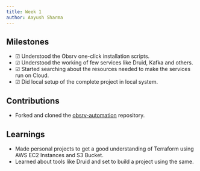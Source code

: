 ```yaml
---
title: Week 1
author: Aayush Sharma
---
```


## Milestones

- &#x2611;  Understood the Obsrv one-click installation scripts.
- &#x2611;  Understood the working of few services like Druid, Kafka and others.
- &#x2611;  Started searching about the resources needed to make the services run on Cloud.
- &#x2611;  Did local setup of the complete project in local system.

## Contributions
- Forked and cloned the [obsrv-automation](https://github.com/Sunbird-Obsrv/obsrv-automation) repository. 

## Learnings
- Made personal projects to get a good understanding of Terraform using AWS EC2 Instances and S3 Bucket.
- Learned about tools like Druid and set to build a project using the same.